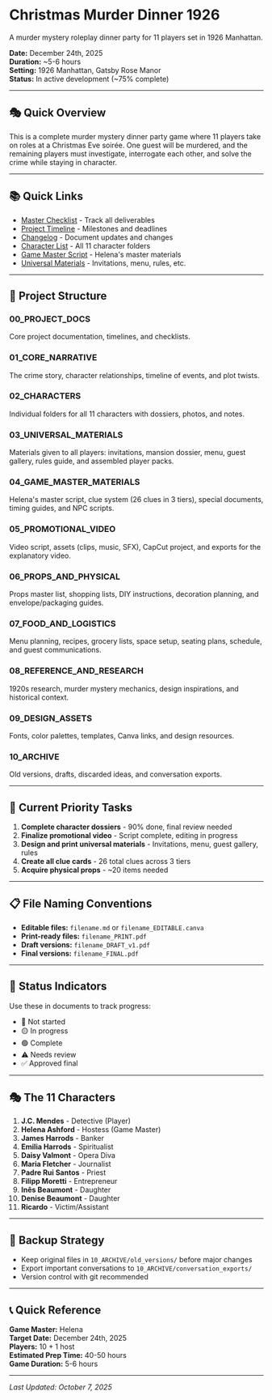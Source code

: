 # Christmas Murder Dinner 1926

A murder mystery roleplay dinner party for 11 players set in 1926 Manhattan.

**Date:** December 24th, 2025  
**Duration:** ~5-6 hours  
**Setting:** 1926 Manhattan, Gatsby Rose Manor  
**Status:** In active development (~75% complete)

---

## 🎭 Quick Overview

This is a complete murder mystery dinner party game where 11 players take on roles at a Christmas Eve soirée. One guest will be murdered, and the remaining players must investigate, interrogate each other, and solve the crime while staying in character.

---

## 📚 Quick Links

- [Master Checklist](00_PROJECT_DOCS/MASTER_CHECKLIST.md) - Track all deliverables
- [Project Timeline](00_PROJECT_DOCS/PROJECT_TIMELINE.md) - Milestones and deadlines
- [Changelog](00_PROJECT_DOCS/CHANGELOG.md) - Document updates and changes
- [Character List](02_CHARACTERS/) - All 11 character folders
- [Game Master Script](04_GAME_MASTER_MATERIALS/helena_master_script/) - Helena's master materials
- [Universal Materials](03_UNIVERSAL_MATERIALS/) - Invitations, menu, rules, etc.

---

## 📂 Project Structure

### 00_PROJECT_DOCS
Core project documentation, timelines, and checklists.

### 01_CORE_NARRATIVE
The crime story, character relationships, timeline of events, and plot twists.

### 02_CHARACTERS
Individual folders for all 11 characters with dossiers, photos, and notes.

### 03_UNIVERSAL_MATERIALS
Materials given to all players: invitations, mansion dossier, menu, guest gallery, rules guide, and assembled player packs.

### 04_GAME_MASTER_MATERIALS
Helena's master script, clue system (26 clues in 3 tiers), special documents, timing guides, and NPC scripts.

### 05_PROMOTIONAL_VIDEO
Video script, assets (clips, music, SFX), CapCut project, and exports for the explanatory video.

### 06_PROPS_AND_PHYSICAL
Props master list, shopping lists, DIY instructions, decoration planning, and envelope/packaging guides.

### 07_FOOD_AND_LOGISTICS
Menu planning, recipes, grocery lists, space setup, seating plans, schedule, and guest communications.

### 08_REFERENCE_AND_RESEARCH
1920s research, murder mystery mechanics, design inspirations, and historical context.

### 09_DESIGN_ASSETS
Fonts, color palettes, templates, Canva links, and design resources.

### 10_ARCHIVE
Old versions, drafts, discarded ideas, and conversation exports.

---

## 🎯 Current Priority Tasks

1. **Complete character dossiers** - 90% done, final review needed
2. **Finalize promotional video** - Script complete, editing in progress
3. **Design and print universal materials** - Invitations, menu, guest gallery, rules
4. **Create all clue cards** - 26 total clues across 3 tiers
5. **Acquire physical props** - ~20 items needed

---

## 📋 File Naming Conventions

- **Editable files:** `filename.md` or `filename_EDITABLE.canva`
- **Print-ready files:** `filename_PRINT.pdf`
- **Draft versions:** `filename_DRAFT_v1.pdf`
- **Final versions:** `filename_FINAL.pdf`

---

## 🎨 Status Indicators

Use these in documents to track progress:

- 🔴 Not started
- 🟡 In progress
- 🟢 Complete
- ⚠️ Needs review
- ✅ Approved final

---

## 🎭 The 11 Characters

1. **J.C. Mendes** - Detective (Player)
2. **Helena Ashford** - Hostess (Game Master)
3. **James Harrods** - Banker
4. **Emilia Harrods** - Spiritualist
5. **Daisy Valmont** - Opera Diva
6. **Maria Fletcher** - Journalist
7. **Padre Rui Santos** - Priest
8. **Filipp Moretti** - Entrepreneur
9. **Inês Beaumont** - Daughter
10. **Denise Beaumont** - Daughter
11. **Ricardo** - Victim/Assistant

---

## 💾 Backup Strategy

- Keep original files in `10_ARCHIVE/old_versions/` before major changes
- Export important conversations to `10_ARCHIVE/conversation_exports/`
- Version control with git recommended

---

## 📞 Quick Reference

**Game Master:** Helena  
**Target Date:** December 24th, 2025  
**Players:** 10 + 1 host  
**Estimated Prep Time:** 40-50 hours  
**Game Duration:** 5-6 hours  

---

*Last Updated: October 7, 2025*
